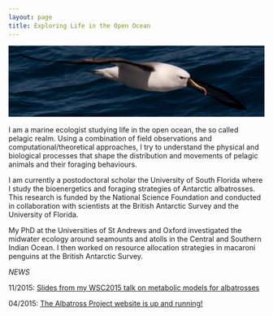 ```yaml
---
layout: page
title: Exploring Life in the Open Ocean 
---
```


<img class="img-wide" src="/public/images/IYNA_JC66_3257_wide.jpg"></img><br>

I am a marine ecologist studying life in the open ocean, the so called pelagic realm. Using a combination of field observations and computational/theoretical approaches, I try to understand the physical and biological processes that shape the distribution and movements of pelagic animals and their foraging behaviours.

I am currently a postodoctoral scholar the University of South Florida where I study the bioenergetics and foraging strategies of Antarctic albatrosses. This research is funded by the National Science Foundation and conducted in collaboration with scientists at the British Antarctic Survey and the University of Florida. 

My PhD at the Universities of St Andrews and Oxford investigated the midwater ecology around seamounts and atolls in the Central and Southern Indian Ocean. I then worked on resource allocation strategies in macaroni penguins at the British Antarctic Survey. 




*NEWS*

11/2015: <a href="https://figshare.com/articles/Unravelling_physiological_and_ecological_determinants_of_albatross_chick_growth/1591048">Slides from my WSC2015 talk on metabolic models for albatrosses</a> 

04/2015: <a href="http://leah.johnson-gramacy.com/albatross">The Albatross Project website is up and running!</a>
